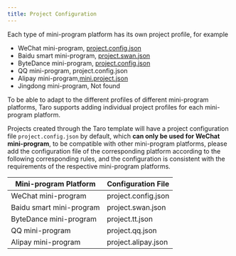 ```yaml
---
title: Project Configuration
---
```


Each type of mini-program platform has its own project profile, for example

* WeChat mini-program, [project.config.json](https://developers.weixin.qq.com/miniprogram/dev/devtools/projectconfig.html?search-key=%E9%A1%B9%E7%9B%AE%E9%85%8D%E7%BD%AE)
* Baidu smart mini-program, [project.swan.json](https://smartprogram.baidu.com/docs/develop/devtools/projectconfig/)
* ByteDance mini-program, [project.config.json](https://microapp.bytedance.com/docs/zh-CN/mini-app/develop/framework/basic-reference/catalog-structure/#projectconfigjson-%E9%85%8D%E7%BD%AE%E4%BB%8B%E7%BB%8D)
* QQ mini-program, project.config.json
* Alipay mini-program,[mini.project.json](https://opendocs.alipay.com/mini/framework/project)
* Jingdong mini-program, Not found

To be able to adapt to the different profiles of different mini-program platforms, Taro supports adding individual project profiles for each mini-program platform.

Projects created through the Taro template will have a project configuration file `project.config.json` by default, which **can only be used for WeChat mini-program**, to be compatible with other  mini-program platforms, please add the configuration file of the corresponding platform according to the following corresponding rules, and the configuration is consistent with the requirements of the respective mini-program platforms.


| Mini-program Platform |  Configuration File |
| --- | --- |
| WeChat mini-program | project.config.json |
| Baidu smart mini-program | project.swan.json |
| ByteDance mini-program | project.tt.json |
| QQ mini-program | project.qq.json |
| Alipay mini-program | project.alipay.json|
